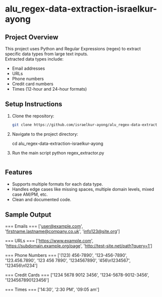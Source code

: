 # alu_regex-data-extraction-israelkur-ayong

## Project Overview

This project uses Python and Regular Expressions (regex) to extract specific data types from large text inputs.  
Extracted data types include:
- Email addresses
- URLs
- Phone numbers
- Credit card numbers
- Times (12-hour and 24-hour formats)

## Setup Instructions

1. Clone the repository:
   ```bash
   git clone https://github.com/israelkur-ayong/alu_regex-data-extraction-israelkur-ayong.git

2. Navigate to the project directory:

   cd alu_regex-data-extraction-israelkur-ayong

3. Run the main script
   python regex_extractor.py

   ```
## Features 
 
- Supports multiple formats for each data type.
- Handles edge cases like missing spaces, multiple domain levels, mixed case AM/PM, etc.
- Clean and documented code.

## Sample Output

=== Emails ===
['user@example.com', 'firstname.lastname@company.co.uk', 'info123@site.org']

=== URLs ===
['https://www.example.com', 'https://subdomain.example.org/page', 'http://test-site.net/path?query=1']

=== Phone Numbers ===
['(123) 456-7890', '123-456-7890', '123.456.7890', '123 456 7890', '1234567890', '456\n1234567', '123456\n1234']

=== Credit Cards ===
['1234 5678 9012 3456', '1234-5678-9012-3456', '1234567890123456']

=== Times ===
['14:30', '2:30 PM', '09:05 am']